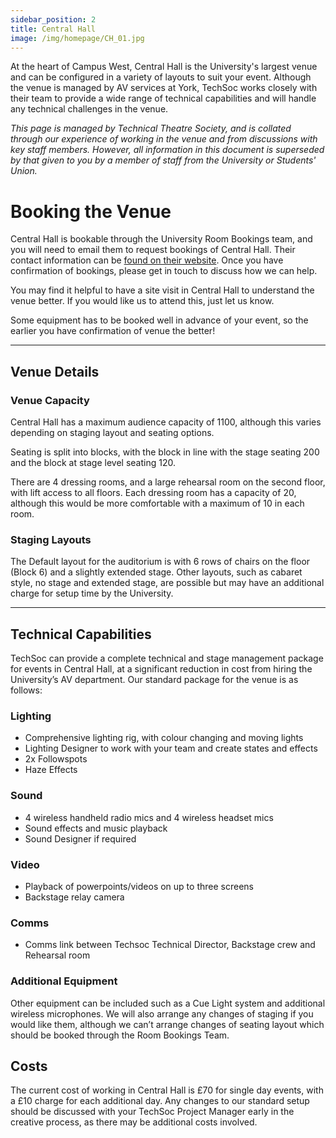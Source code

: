 ```yaml
---
sidebar_position: 2
title: Central Hall
image: /img/homepage/CH_01.jpg
---
```


At the heart of Campus West, Central Hall is the University's largest venue and can be configured in a variety of layouts to suit your event. Although the venue is managed by AV services at York, TechSoc works closely with their team to provide a wide range of technical capabilities and will handle any technical challenges in the venue.

_This page is managed by Technical Theatre Society, and is collated through our experience of working in the venue and from discussions with key staff members. 
However, all information in this document is superseded by that given to you by a member of staff from the University or Students' Union._

# Booking the Venue
Central Hall is bookable through the University Room Bookings team, and you will need to email them to request bookings of Central Hall. Their contact information can be [found on their website](https://www.york.ac.uk/about/departments/support-and-admin/estates-and-campus-services/space-services/studentroombooking/). Once you have confirmation of bookings, please get in touch to discuss how we can help. 

You may find it helpful to have a site visit in Central Hall to understand the venue better. If you would like us to attend this, just let us know.

Some equipment has to be booked well in advance of your event, so the earlier you have confirmation of venue the better!

---
## Venue Details

### Venue Capacity
Central Hall has a maximum audience capacity of 1100, although this varies depending on staging layout and seating options. 

Seating is split into blocks, with the block in line with the stage seating 200 and the block at stage level seating 120. 

There are 4 dressing rooms, and a large rehearsal room on the second floor, with lift access to all floors.  Each dressing room has a capacity of 20, although this would be more comfortable with a maximum of 10 in each room.

### Staging Layouts
The Default layout for the auditorium is with 6 rows of chairs on the floor (Block 6) and a slightly extended stage. Other layouts, such as cabaret style, no stage and extended stage, are possible but may have an additional charge for setup time by the University. 

---

## Technical Capabilities
TechSoc can provide a complete technical and stage management package for events in Central Hall, at a significant reduction in cost from hiring the University’s AV department. 
Our standard package for the venue is as follows:

### Lighting
- Comprehensive lighting rig, with colour changing and moving lights
- Lighting Designer to work with your team and create states and effects
- 2x Followspots 
- Haze Effects 

### Sound
- 4 wireless handheld radio mics and 4 wireless headset mics
- Sound effects and music playback 
- Sound Designer if required

### Video
- Playback of powerpoints/videos on up to three screens
- Backstage relay camera

### Comms
- Comms link between Techsoc Technical Director, Backstage crew and Rehearsal room

### Additional Equipment
Other equipment can be included such as a Cue Light system and additional wireless microphones. We will also arrange any changes of staging if you would like them, although we can’t arrange changes of seating layout which should be booked through the Room Bookings Team. 


## Costs
The current cost of working in Central Hall is £70 for single day events, with a £10 charge for each additional day. Any changes to our standard setup should be discussed with your TechSoc Project Manager early in the creative process, as there may be additional costs involved.
